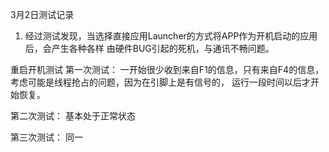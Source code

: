 3月2日测试记录
1. 经过测试发现，当选择直接应用Launcher的方式将APP作为开机启动的应用后，会产生各种各样
由硬件BUG引起的死机，与通讯不畅问题。

重启开机测试
第一次测试：
一开始很少收到来自F1的信息，只有来自F4的信息，考虑可能是线程抢占的问题，因为在引脚上是有信号的，
运行一段时间以后才开始恢复。

第二次测试：
基本处于正常状态

第三次测试：
同一